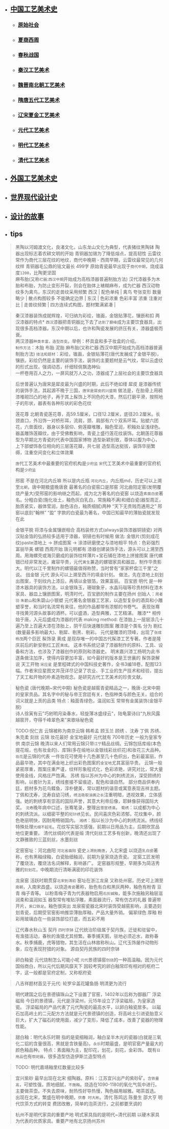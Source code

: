 
- ## [中国工艺美术史](/ArtHistory/ZhArtHistory.md)
	- ### [原始社会](#原始社会)
	- ### [夏商西周](#夏商西周)
	- ### [春秋战国](#春秋战国)
	- ### [秦汉工艺美术](#秦汉工艺美术)
	- ### [魏晋南北朝工艺美术](#魏晋南北朝工艺美术)
	- ### [隋唐五代工艺美术](#隋唐五代工艺美术)
	- ### [辽宋夏金工艺美术](#辽宋夏金工艺美术)
	- ### [元代工艺美术](#元代工艺美术)	
	- ### [明代工艺美术](#明代工艺美术)
	- ### [清代工艺美术](#清代工艺美术)
	
- ## [外国工艺美术史](/ArtHistory/EuArtHistory.md)
- ## [世界现代设计史](/ArtHistory/DesignHistory.md)
- ## [设计的故事](/StoryOfDesign.md)

- ## tips
> 黑陶以河姆渡文化，良渚文化，山东龙山文化为典型，代表猪纹黑陶钵
> 陶器出现标志着农耕文明的开始
> 青铜器加锡为了降低熔点，提高韧性
> 云雷纹常作为商代三层花纹的地纹，商代中晚期 - 西周早期，云雷纹最常见的几何纹样
> 青铜器毛公鼎的铭文最长 499字
> 原始青瓷最早出现于`商代中期`，烧成温度`1200`，比陶更坚固	
> 麻布胎(又称`纻器`:`西汉中期`开始成为高档漆器普遍制胎方法) 汉代漆器多为木胎和布胎，为防止变形开裂，则会在胎体上裱糊麻布，成为纻器
> 西汉动物纹多为禽鸟，东汉的走兽纹采用频繁
> 西汉 | 配色单纯 | 禽鸟 夸张变形 数量略少 | 散点构图较多 不能确定边界 |
> 东汉 | 色彩浓重 色彩丰富 浓重 注重对比 | 走兽纹频繁 | 四方连续式构图，题材繁满紧凑 |

> 秦汉漆器装饰成就辉煌，可归纳为彩绘，锥画，金银贴薄花，镶嵌和扣
> 两汉漆器的特点*
> `西汉`漆器把青铜器比下去了`达到了巅峰`成为主要饮食器具，出现很多高档漆器。东汉中期以后，也许和陶瓷发展的挤压有关，漆器盛极而衰。  
> 两汉漆器`种类丰富，造型百变`。举例：杯具盒和多子妆盒的介绍。  
> `制作方法`：木胎 布胎 泥胎 麻布胎(又称纻器:西汉中期开始成为高档漆器普遍制胎方法)
> `技法和题材`：彩绘，锥画，金银贴薄花(唐代发展成了金银平脱)，镶嵌。彩绘仍然是主要的装饰手法，装饰的主要题材是云气纹，常以云虚纹的形式出现，强调动态，纤细轻佻飘逸神仙  
> 一杯卷用百人之力，一屏风就万人之功，漆器成了上层社会的主要饮食器具

> 后世普遍认为唐宋是犀皮最为兴盛的时期，此后不绝如缕 
> 犀皮
> 是漆器传统的装饰手法，其起源不晚于三国，`唐宋是犀皮的兴盛期`
> 做法是，在胎骨上用稠漆堆砌凹凸的地子，再于其上髹饰上不同色的大漆，然后打磨平滑，按照地子的形状，器表有各种形状的彩色花纹

> 莲花尊
> 北朝青瓷莲花尊，高59.5厘米，口径12.2厘米，底径20.2厘米。长颈直口，外沿饰一对桥形耳，流肩，颈、肩部有六个双系环耳。贴塑六团花，六兽面纹，器身以多层仰、俯莲瓣堆雕，釉色莹润，积釉处呈浅绿色。器盖雕饰莲瓣纹，由于受佛教影响，青瓷上盛行莲花纹装饰。北朝莲花尊器型为早期北方青瓷的代表中国国家博物
> 造型新颖别致，尊体以腹为中心，上下部塑饰各位相向的三层莲花瓣，共七层
> 造型高达挺拔，装饰华丽繁缛，注重空间变化和立体效果

> `唐`代工艺美术中最重要的官府机构是`少府监`
> `宋`代工艺美术中最重要的官府机构是`少府监`

> 邢窑 不是在河北内丘嘛 所以是内丘瓶
> `河北内丘`，内丘瓶md，历史可以上溯至`北朝`，唐中期极盛晚唐衰 最著名的白瓷窑口是邢窑 河北曲阳定窑(发明覆烧产量大)受邢窑的影响继之而起，成为北方著名的白瓷窑 
> 以烧造`素面白瓷`著名。分粗白瓷(施化妆土，釉色灰白乳白，常施釉不满)和细白瓷(器型周正，胎质紧实，器体莹润，胎色洁白，釉质细腻)两种 “天下无贵贱而通用之”
> 邢窑以底刻“翰林” “盈” 字款的白瓷最为著名，中国已知最早的薄胎瓷就发现在此

> 金银平脱
> 将漆与金属镶嵌相合 高档装修方式(always装饰漆器铜镜瓷) 对两汉贴金箔的弘扬较多适用于漆器，铜镜也有时候用
> 做法: 金银片(剪刻成花纹)paste漆地上 -> 拼成图案 -> 涂漆研磨使之与漆地相平
> 特点：色彩强烈 富丽华美 
> 螺钿 西周开始 唐元明都有
> 漆器创建装饰手法，源头可以上溯至西周。用海螺壳或海贝磨成的装饰纹样薄片+宝石铺在漆地上拼接图案 
> 唐代螺钿已经非常发达，雍容华贵，元代`黄生`兼造的螺钿家具和器皿，制作华贵影大。明代以江千里制作的螺钿最值得称赞，当时曾有“家家杯盘江千里”之说。
> 戗金银 元代
> 源头可以上溯至西汗的填金针刻。
> 做法，先在漆地上刻划出图案，于刻纹内上漆后，再填以金银箔，效果富丽。
> 百宝嵌 明代
> 是一种漆木器具的装饰方法，以金银珠玉，珊瑚象牙，水晶玛瑙等珍贵材料在漆木家具、器皿上镶嵌图案，明清时代，百宝嵌的制作主要在扬州 创始人：`周者羽`
> `朱碧山`和朱碧山小银塑
> 元代著名金银器工艺家，以造型复杂的酒具和小雕塑享誉，和当时名流常有来往，他的作品都带有浓郁的书卷气。
> 表现张骞寻找黄河源头故事的酒杯。可以盛酒，造型典雅，工艺精湛。
> 雕漆**
> 相传始于唐，入元后盛成为漆器的代表
> making method: 在漆胎上一层层涂几十遍乃至上百遍大漆在漆胎上，阴干后快速雕刻图案
> 雕漆是个类名 分为 剔红(数量最多影响最大)、剔犀、剔黑、剔彩。
> 元代是雕漆的顶峰，出现了`张成 杨茂`两个巨匠
> 髹饰录 黄成
> 是现存唯一的中国古代髹漆工艺专著。作者是隆庆前后的新安剔红工匠`黄成`。
> 这本书系统记录了漆器制作的原料、工具、设备和方法，也涉及了漆器创作的原则和漆器史。
> 明末嘉兴漆工杨明为此书逐条做注加序，使得内容更加丰富，如今最好的版本是王世襄的 髹饰录解说
> 天工开物 `宋应星`
> 是里程碑式的中国科技史著作，全书3编18卷，配图123幅。作者宋应星图文并茂详尽记录了农业、手工业的生产技术和经验，提出了天工和开物的朴素造物观念。是研究古代工艺美术的珍贵文献。

> 秘色瓷
> (唐代晚期~宋代中期) 秘色瓷是越窑青瓷精品之一，晚唐-北宋中期的皇家贡品。其名字中的秘与帝王宫廷有关，色指种类与颜色无关。组合的词义就是上贡的品类
> 特点：釉面青绿色，温润如玉 常带有金属装饰(金银平脱)  
> 诗人徐寅有云"巧剜明月染春水，轻旋薄冰盛绿云"，陆龟蒙诗曰“九秋风露越窑开，夺得千峰翠色来”来歌咏秘色瓷

> TODO:倪仁吉
> 云锦被称为南京云锦
> 韩希孟 顾玉兰 顾绣 、沈寿 丁佩 苏绣、 朱克柔 刻丝
> 云锦 妆花最好 金宝地最好
> 元代就有 700年历史 一般为皇家专供 南京云锦 晚清以来人们常用云锦只带`江宁`精品丝绸。云锦包括库缎(本色提花缎，也有妆金的)、库锦(多在缎地以金银线彩丝织花)和妆花三大品种。`妆花`是云锦的代表
> 一件妆花可使用十几色甚至几十色织出，色彩最富丽，作品最华艳，其中在满金地上织出彩色图案的`金宝地`尤其富丽华贵。
> 云锦一般紧密厚重，图案庄重严谨，纹样形象程式化，色彩浓艳，讲究对比，常大量使用金线，风格庄严饱满。
> 苏绣
> 指以苏州为中心的刺绣流派，深受顾绣的影响，以套针为主，绣线套接不留痕迹，配色和谐自然。
> 部分商品供奉内廷，题材多为花鸟鲽鱼，淳朴健美，常以题材的谐音或寓意表现吉祥主题。
> 丁佩和沈寿，沈寿自幼习绣，`绣法吸取油画之长`注重明暗，透视效果，立体感强。她的刺绣享有崇高的国际声誉，其意大利帝后像，耶稣像获得国际大奖。
> `沈寿`晚年病中口述，张骞笔录，整理出`雪宧绣谱`。
> `蜀绣`：以成都为中心的刺绣流派。以细密平整的`短针绣`见长。民间喜庆色彩浓郁，花纹集中，颜色艳丽明快，因耐用畅销国内。
> `湘绣`：指以长沙为中心的刺绣流派。绣线经特殊处理`光细不起毛`。花纹写实层次感强，前期以日用品为主，后期欣赏品地位更重要。
> 清代丝绸的代表是缎
> 清代刻丝工艺多有创新，晚清还出现了文静雅致的三蓝刻丝，水墨刻丝

> 定窑窑址：河北曲阳
> `河北省曲阳` 瓷史`上溯到晚唐`，入北宋盛 以烧造`乳白瓷`著称，也有黑釉绿釉，白瓷胎细釉润，前期为皇家烧造贡瓷。
> 定窑工匠发明了覆烧法，覆烧法名词解释，影响甚广。
> 定窑器形规整，早期多为简洁秀雅的`刻划花`，中晚期流行清晰满密的印花装饰

> 龙泉窑 活跃时期贯穿`北宋到清初`
> 窑址在浙江龙泉 又称处州窑。历史可上溯至`南朝`，入南宋昌盛。以烧造`青瓷`著称，胎色有白和黑灰两种，釉色有粉青 豆青 梅子青等。
> 以粉青梅子青为代表器物启用`石灰碱釉`，能多次施釉另釉层滋润柔和温润如玉 器型常有堆贴浮雕，素面器流行，常有仿古的礼器 普遍带开片，`紫口铁足`。釉色很突出
> 龙泉窑瓷器北宋时装饰受越窑影响，主要造刻划青瓷，后期受官窑影响推崇薄胎厚釉，产品大量外销。
> 偏翠绿色 厚釉
> 粉彩用玻璃白在一些装饰部位打底，而五彩不用

> 辽代春水秋山玉  契丹 `四时奈钵`
> 辽代统治阶级属于契丹族，迁徙和驻留中，有渔猎活动，春秋的渔猎尤其频繁。春季捕天鹅，驻地必须近水，故称春水。秋季捕鹿，虎等猎物，其生活在山林故称秋山。辽代玉饰屡作动物形象，应在表现狩猎的对象。
> 源自契丹民族的四时奈钵

> 卵白釉瓷 元代烧制怎么可能小呢
> `元代`景德镇窑`创烧`的一种高温釉。因为元代国俗商白，所以元代后期风靡天下
> 因较考究的卵白釉常印有相对的枢府二字，这一般都是官府定制，又称枢府瓷

> 八吉祥题材首见于元代: 轮罗伞盖花罐鱼肠 明清更为流行

> 明代建国之后在景德镇珠山之下设置了官窑，1402年以后称为御器厂
> 浮梁磁局
> 今日的景德镇，元代是浮梁州，元15年设立了浮梁磁局，为皇家造瓷。
> 浮梁磁局的产品代表了元代陶瓷的最高水平，以卵白釉瓷居多。
> 以磁石加高岭土的二元配方方法就是元代景德镇的创造，将高岭土引进瓷胎意义巨大，扩大了磁石的使用面，减少了变形，降低了成本，改善了瓷器的物理性能。

> 甜白釉：明代永乐时期
> 指的是瓷细釉润，釉白呈半木光的瓷器(白就是三氧化二铝的含量很高，黑就是含铁量高)。`永乐`时期最盛，是明官窑产量最大的颜色釉品种。
> 特点：素面釉为主，配印花，划花，刻花，金彩饰。
> 既有`日用品`也有`祭祀器`，很多造型仿造伊斯兰造型特点

> TODO: 明代嘉靖釉里红数量比较多

> 宜兴紫砂 最早出现在北宋
> 细陶器。原料：江苏宜兴出产的紫砂矿。`含铁量高`，可塑性强，质地细腻，`不施釉`。烧造在1090-1180的氧化气氛中进行。
> 主要做茶壶。不失去原味，耐热性好导热慢，陶色越用越雅。喝茶首选。
> 出现在北宋，繁盛在明中晚期，`供春 时大彬`。清代 陈鸣远 陈曼生 邵大亨
> 明代饮茶方式的转变 费团改散，简单的泡茶流行，之前都要烹调的

> 杭州不是明代家具的重要产地 明式家具指的是明代~清代前期 以硬木家具为代表的优质家具。重要产地有北京扬州苏州
